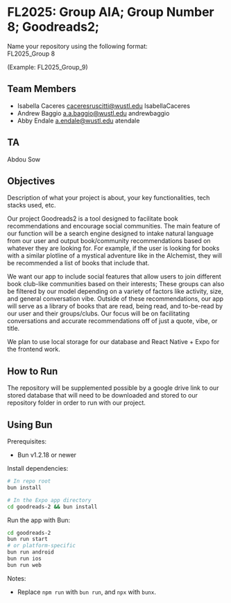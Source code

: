 # FL2025: Group AIA; Group Number 8; Goodreads2;

Name your repository using the following format:  
FL2025_Group 8

(Example: FL2025_Group_9)

## Team Members
- Isabella Caceres caceresruscitti@wustl.edu IsabellaCaceres
- Andrew Baggio a.a.baggio@wustl.edu andrewbaggio
- Abby Endale a.endale@wustl.edu atendale

## TA
Abdou Sow

## Objectives
Description of what your project is about, your key functionalities, tech stacks used, etc. 

Our project Goodreads2 is a tool designed to facilitate book recommendations and encourage social communities. The main feature of our function will be a search engine designed to intake natural language from our user and output book/community recommendations based on whatever they are looking for. For example, if the user is looking for books with a similar plotline of a mystical adventure like in the Alchemist, they will be recommended a list of books that include that. 

We want our app to include social features that allow users to join different book club-like communities based on their interests; These groups can also be filtered by our model depending on a variety of factors like activity, size, and general conversation vibe. Outside of these recommendations, our app will serve as a library of books that are read, being read, and to-be-read by our user and their groups/clubs. Our focus will be on facilitating conversations and accurate recommendations off of just a quote, vibe, or title.

We plan to use local storage for our database and React Native + Expo for the frontend work.



## How to Run
The repository will be supplemented possible by a google drive link to our stored database that will need to be downloaded and stored to our repository folder in order to run with our project.

## Using Bun

Prerequisites:
- Bun v1.2.18 or newer

Install dependencies:

```bash
# In repo root
bun install

# In the Expo app directory
cd goodreads-2 && bun install
```

Run the app with Bun:

```bash
cd goodreads-2
bun run start
# or platform-specific
bun run android
bun run ios
bun run web
```

Notes:
- Replace `npm run` with `bun run`, and `npx` with `bunx`.
